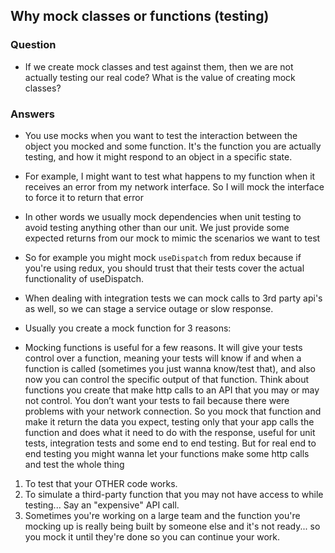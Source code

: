## Why mock classes or functions (testing)

### Question

- If we create mock classes and test against them, then we are not actually testing our real code? What is the value of creating mock classes?

### Answers

- You use mocks when you want to test the interaction between the object you mocked and some function. It's the function you are actually testing, and how it might respond to an object in a specific state.

- For example, I might want to test what happens to my function when it receives an error from my network interface. So I will mock the interface to force it to return that error

- In other words we usually mock dependencies when unit testing to avoid testing anything other than our unit. We just provide some expected returns from our mock to mimic the scenarios we want to test

- So for example you might mock `useDispatch` from redux because if you're using redux, you should trust that their tests cover the actual functionality of useDispatch.

- When dealing with integration tests we can mock calls to 3rd party api's as well, so we can stage a service outage or slow response.

- Usually you create a mock function for 3 reasons:

- Mocking functions is useful for a few reasons. It will give your tests control over a function, meaning your tests will know if and when a function is called (sometimes you just wanna know/test that), and also now you can control the specific output of that function. Think about functions you create that make http calls to an API that you may or may not control. You don’t want your tests to fail because there were problems with your network connection. So you mock that function and make it return the data you expect, testing only that your app calls the function and does what it need to do with the response, useful for unit tests, integration tests and some end to end testing. But for real end to end testing you might wanna let your functions make some http calls and test the whole thing

1. To test that your OTHER code works.
2. To simulate a third-party function that you may not have access to while testing... Say an "expensive" API call.
3. Sometimes you're working on a large team and the function you're mocking up is really being built by someone else and it's not ready... so you mock it until they're done so you can continue your work.
